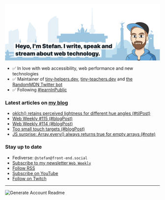 <img alt="Heyo, I'm Stefan. I write and speak about web technology." src="https://raw.githubusercontent.com/stefanjudis/stefanjudis/main/screenshot.png">

- ✅ In love with web accessibility, web performance and new technologies
- ✅ Maintainer of [tiny-helpers.dev](https://tiny-helpers.dev), [tiny-teachers.dev](https://tiny-teachers.dev/) and [the RandomMDN Twitter bot](https://twitter.com/randomMDN)
- ✅ Following [#learnInPublic](https://www.stefanjudis.com/today-i-learned/)
### Latest articles on [my blog](https://www.stefanjudis.com)

<!-- BLOG-POST-LIST:START -->
- [oklch&lpar;&rpar; retains perceived lightness for different hue angles &lpar;#tilPost&rpar;](https://www.stefanjudis.com/today-i-learned/oklch-perceived-lightness/)
- [Web Weekly #115 &lpar;#blogPost&rpar;](https://www.stefanjudis.com/blog/web-weekly-115/)
- [Web Weekly #114 &lpar;#blogPost&rpar;](https://www.stefanjudis.com/blog/web-weekly-114/)
- [Too small touch targets &lpar;#blogPost&rpar;](https://www.stefanjudis.com/blog/too-small-touch-targets/)
- [JS surprise: Array.every&lpar;&rpar; always returns true for empty arrays &lpar;#note&rpar;](https://www.stefanjudis.com/notes/array-every-always-returns-true-for-empty-arrays/)
<!-- BLOG-POST-LIST:END -->

### Stay up to date

- Fediverse: `@stefan@front-end.social`
- [Subscribe to my newsletter `Web Weekly`](https://webweekly.email/)
- [Follow RSS](https://www.stefanjudis.com/feeds/)
- [Subscribe on YouTube](https://youtube.com/c/stefanjudis)
- [Follow on Twitch](https://www.twitch.tv/stefanjudis)

---

![Generate Account Readme](https://github.com/stefanjudis/stefanjudis/workflows/Generate%20Account%20Readme/badge.svg)
